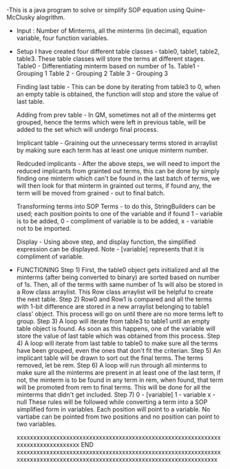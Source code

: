 -This is a java program to solve or simplify SOP equation using Quine-McClusky alogrithm.
- Input : Number of Minterms, all the minterms (in decimal), equation variable, four function variables.


- Setup
  I have created four different table classes - table0, table1, table2, table3. These table classes will store the terms at different stages.
  Table0 - Differentiating minterm based on number of 1s.
  Table1 - Grouping 1
  Table 2 - Grouping 2
  Table 3 - Grouping 3
  
  Finding last table - This can be done by iterating from table3 to 0, when an empty table is obtained, the function will stop and store the value of last table.
  
  Adding from prev table - In QM, sometimes not all of the minterms get grouped, hence the terms which were left in previous table, will be added to the set which will undergo final process.

  Implicant table - Graining out the unnecessary terms stored in arraylist by making sure each term has at least one unique minterm number.

  Redcuded implicants - After the above steps, we will need to import the reduced implicants from grainted out terms, this can be done by simply finding one minterm which can't be found in the last batch of terms, 
                        we will then look for that minterm in grainted out terms, if found any, the term will be moved from grained - out to final batch.

  Transforming terms into SOP Terms - to do this, StringBuilders can be used; each position points to one of the variable and if found 1 - variable is to be added, 0 - compliment of variable is to be added, x - variable not to be imported.

  Display - Using above step, and display function, the simplified expression can be displayed.
             Note - [variable] represents that it is compliment of variable.


  
- FUNCTIONING
  Step 1)
        First, the table0 object gets initialized and all the minterms (after being converted to binary) are sorted based on number of 1s.
        Then, all of the terms with same number of 1s will also be stored in a Row class arraylist.
        This Row class arraylist will be helpful to create the next table.
  Step 2)
        Row0 and Row1 is compared and all the terms with 1-bit difference are stored in a new arraylist belonging to table1 class' object.
        This process will go on until there are no more terms left to group.
  Step 3)
        A loop will iterate from table3 to table1 until an empty table object is found. As soon as this happens, one of the variable will store the value of last table which was obtained from this process.
  Step 4)
        A loop will iterate from last table to table0 to make sure all the terms have been grouped, even the ones that don't fit the criterian.
  Step 5)
        An implicant table will be drawn to sort out the final terms. The terms removed, let be rem.
  Step 6)
        A loop will run through all minterms to make sure all the minterms are present in at least one of the last term, if not, the minterm is to be found in any term in rem, when found, that term will be promoted from rem to final terms.
        This will be done for all the minterms that didn't get included.
  Step 7)
        0 - [variable]
        1 - variable
        x - null
        These rules will be followed while converting a term into a SOP simplified form in variables. Each position will point to a variable. No vartiabe can be pointed from two positions and no position can             point to two variables.

  xxxxxxxxxxxxxxxxxxxxxxxxxxxxxxxxxxxxxxxxxxxxxxxxxxxxxxxxxxxxxxxxxxxxxxxxxxxxxxxxx END xxxxxxxxxxxxxxxxxxxxxxxxxxxxxxxxxxxxxxxxxxxxxxxxxxxxxxxxxxxxxxxxxxxxxxxxxxxxxxxxxxxxxxxxxxxxxxxxxxxxxxxxxxxxxxxxxxxxxxxxxxx
